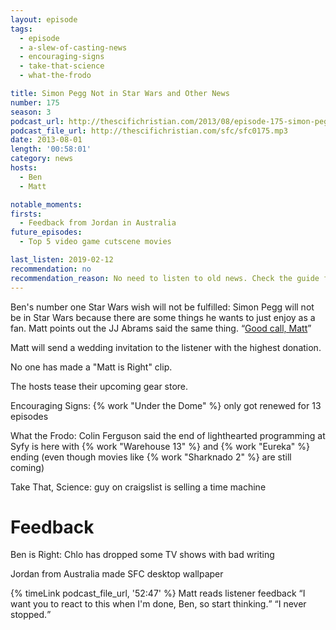 ```yaml
---
layout: episode
tags:
  - episode
  - a-slew-of-casting-news
  - encouraging-signs
  - take-that-science
  - what-the-frodo

title: Simon Pegg Not in Star Wars and Other News
number: 175
season: 3
podcast_url: http://thescifichristian.com/2013/08/episode-175-simon-pegg-not-in-star-wars-and-other-news/
podcast_file_url: http://thescifichristian.com/sfc/sfc0175.mp3
date: 2013-08-01
length: '00:58:01'
category: news
hosts:
  - Ben
  - Matt

notable_moments:
firsts:
  - Feedback from Jordan in Australia
future_episodes:
  - Top 5 video game cutscene movies

last_listen: 2019-02-12
recommendation: no
recommendation_reason: No need to listen to old news. Check the guide for what's interesting in hindsight.
---
```

Ben's number one Star Wars wish will not be fulfilled: Simon Pegg will not be in Star Wars because there are some things he wants to just enjoy as a fan. Matt points out the JJ Abrams said the same thing. <q class="archivist inline"><a href="https://www.imdb.com/title/tt2488496/fullcredits?ref_=tt_cl_sm#cast">Good call, Matt</a></q>

Matt will send a wedding invitation to the listener with the highest donation.

No one has made a "Matt is Right" clip.

The hosts tease their upcoming gear store. 

Encouraging Signs: {% work "Under the Dome" %} only got renewed for 13 episodes

What the Frodo: Colin Ferguson said the end of lighthearted programming at Syfy is here with {% work "Warehouse 13" %} and {% work "Eureka" %} ending (even though movies like {% work "Sharknado 2" %} are still coming)

Take That, Science: guy on craigslist is selling a time machine



# Feedback

Ben is Right: Chlo has dropped some TV shows with bad writing

Jordan from Australia made SFC desktop wallpaper 

<div class="quote">
  {% timeLink podcast_file_url, '52:47' %}
  <span class="quote-context is-size-6">Matt reads listener feedback</span>
  <q class="matt">I want you to react to this when I'm done, Ben, so start thinking.</q>
  <q class="ben">I never stopped.</q>
</div>

